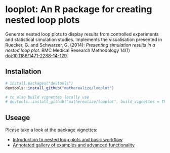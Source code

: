# looplot: An R package for creating nested loop plots

Generate nested loop plots to display results from controlled experiments and 
statistical simulation studies. Implements the visualisation presented in 
Ruecker, G. and Schwarzer, G. (2014): *Presenting simulation results in a nested loop plot.*
BMC Medical Research Methodology 14(1) <doi:10.1186/1471-2288-14-129>.

## Installation
``` r
# install.packages("devtools")
devtools::install_github("matherealize/looplot")

# to also build vignettes locally use
# devtools::install_github("matherealize/looplot", build_vignettes = TRUE)
```

## Useage
Please take a look at the package vignettes:

- [Introduction to nested loop plots and basic workflow](https://matherealize.github.io/looplot_demo.html)
- [Annotated gallery of examples and advanced functionality](https://matherealize.github.io/looplot_gallery.html)
